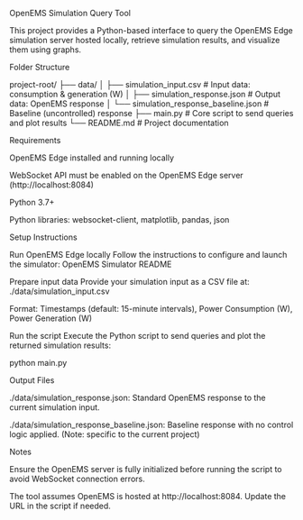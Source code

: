 OpenEMS Simulation Query Tool

This project provides a Python-based interface to query the OpenEMS Edge
 simulation server hosted locally, retrieve simulation results, and visualize them using graphs.

Folder Structure

project-root/
├── data/
│   ├── simulation_input.csv         # Input data: consumption & generation (W)
│   ├── simulation_response.json     # Output data: OpenEMS response
│   └── simulation_response_baseline.json  # Baseline (uncontrolled) response
├── main.py                          # Core script to send queries and plot results
└── README.md                        # Project documentation

Requirements

OpenEMS Edge
 installed and running locally

WebSocket API must be enabled on the OpenEMS Edge server (http://localhost:8084)

Python 3.7+

Python libraries: websocket-client, matplotlib, pandas, json

Setup Instructions

Run OpenEMS Edge locally
Follow the instructions to configure and launch the simulator:
OpenEMS Simulator README

Prepare input data
Provide your simulation input as a CSV file at:
./data/simulation_input.csv

Format: Timestamps (default: 15-minute intervals), Power Consumption (W), Power Generation (W)

Run the script
Execute the Python script to send queries and plot the returned simulation results:

python main.py

Output Files

./data/simulation_response.json: Standard OpenEMS response to the current simulation input.

./data/simulation_response_baseline.json: Baseline response with no control logic applied. (Note: specific to the current project)

Notes

Ensure the OpenEMS server is fully initialized before running the script to avoid WebSocket connection errors.

The tool assumes OpenEMS is hosted at http://localhost:8084. Update the URL in the script if needed.
